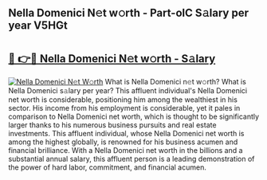 ## Nella Domenici N𝚎t w𝚘rth - Part-olC S𝚊lary per year V5HGt

# <h2><a href="http://gc0ken.nevu.top/?p=Nella+Domenici">🔗 👉🔴 Nella Domenici N𝚎t w𝚘rth - S𝚊lary</a></h2>

[![Nella Domenici N𝚎t W𝚘rth](https://i.imgur.com/Oavwk0R.jpeg)](http://gc0ken.nevu.top/?p=Nella+Domenici)
What is Nella Domenici n𝚎t w𝚘rth? What is Nella Domenici s𝚊lary per year?
This affluent individual's Nella Domenici net worth is considerable, positioning him among the wealthiest in his sector. His income from his employment is considerable, yet it pales in comparison to Nella Domenici net worth, which is thought to be significantly larger thanks to his numerous business pursuits and real estate investments. This affluent individual, whose Nella Domenici net worth is among the highest globally, is renowned for his business acumen and financial brilliance. With a Nella Domenici net worth in the billions and a substantial annual salary, this affluent person is a leading demonstration of the power of hard labor, commitment, and financial acumen.
